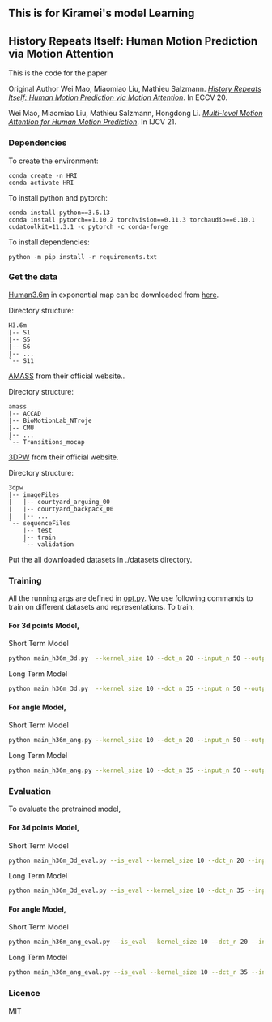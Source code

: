## This is for Kiramei's model Learning
## History Repeats Itself: Human Motion Prediction via Motion Attention
This is the code for the paper

Original Author Wei Mao, Miaomiao Liu, Mathieu Salzmann. 
[_History Repeats Itself: Human Motion Prediction via Motion Attention_](https://arxiv.org/abs/2007.11755). In ECCV 20.

Wei Mao, Miaomiao Liu, Mathieu Salzmann, Hongdong Li.
[_Multi-level Motion Attention for Human Motion Prediction_](https://arxiv.org/abs/2106.09300). In IJCV 21.

### Dependencies
To create the environment:
```shell
conda create -n HRI
conda activate HRI
```

To install python and pytorch:
```shell script
conda install python==3.6.13
conda install pytorch==1.10.2 torchvision==0.11.3 torchaudio==0.10.1 cudatoolkit=11.3.1 -c pytorch -c conda-forge
```

To install dependencies:
```shell script
python -m pip install -r requirements.txt 
```

### Get the data

[Human3.6m](http://vision.imar.ro/human3.6m/description.php) in exponential map can be downloaded from [here](http://www.cs.stanford.edu/people/ashesh/h3.6m.zip).

Directory structure: 
```shell script
H3.6m
|-- S1
|-- S5
|-- S6
|-- ...
`-- S11
```
[AMASS](https://amass.is.tue.mpg.de/en) from their official website..

Directory structure:
```shell script
amass
|-- ACCAD
|-- BioMotionLab_NTroje
|-- CMU
|-- ...
`-- Transitions_mocap
```
[3DPW](https://virtualhumans.mpi-inf.mpg.de/3DPW/) from their official website.

Directory structure: 
```shell script
3dpw
|-- imageFiles
|   |-- courtyard_arguing_00
|   |-- courtyard_backpack_00
|   |-- ...
`-- sequenceFiles
    |-- test
    |-- train
    `-- validation
```
Put the all downloaded datasets in ./datasets directory.

### Training
All the running args are defined in [opt.py](utils/opt.py). We use following commands to train on different datasets and representations.
To train,

#### For 3d points Model,

Short Term Model
```bash
python main_h36m_3d.py  --kernel_size 10 --dct_n 20 --input_n 50 --output_n 10 --skip_rate 1 --batch_size 32 --test_batch_size 32 --in_features 66
```
Long Term Model
```bash
python main_h36m_3d.py  --kernel_size 10 --dct_n 35 --input_n 50 --output_n 25 --skip_rate 1 --batch_size 32 --test_batch_size 32 --in_features 66
```
#### For angle Model,

Short Term Model
```bash
python main_h36m_ang.py --kernel_size 10 --dct_n 20 --input_n 50 --output_n 10 --skip_rate 1 --batch_size 32 --test_batch_size 32 --in_features 48
```
Long Term Model
```bash
python main_h36m_ang.py --kernel_size 10 --dct_n 35 --input_n 50 --output_n 25 --skip_rate 1 --batch_size 32 --test_batch_size 32 --in_features 48
```

### Evaluation
To evaluate the pretrained model,
#### For 3d points Model,
Short Term Model
```bash
python main_h36m_3d_eval.py --is_eval --kernel_size 10 --dct_n 20 --input_n 50 --output_n 25 --skip_rate 1 --batch_size 32 --test_batch_size 32 --in_features 66 --ckpt ./checkpoint/main_h36m_3d_in50_out10_ks10_dctn20
```
Long Term Model
```bash
python main_h36m_3d_eval.py --is_eval --kernel_size 10 --dct_n 35 --input_n 50 --output_n 25 --skip_rate 1 --batch_size 32 --test_batch_size 32 --in_features 66 --ckpt ./checkpoint/main_h36m_3d_in50_out25_ks10_dctn35
```
#### For angle Model,
Short Term Model
```bash
python main_h36m_ang_eval.py --is_eval --kernel_size 10 --dct_n 20 --input_n 50 --output_n 25 --skip_rate 1 --batch_size 32 --test_batch_size 32 --in_features 66 --ckpt ./checkpoint/main_h36m_ang_in50_out10_ks10_dctn20
```
Long Term Model
```bash
python main_h36m_ang_eval.py --is_eval --kernel_size 10 --dct_n 35 --input_n 50 --output_n 25 --skip_rate 1 --batch_size 32 --test_batch_size 32 --in_features 66 --ckpt ./checkpoint/main_h36m_ang_in50_out25_ks10_dctn35
```


### Licence
MIT
